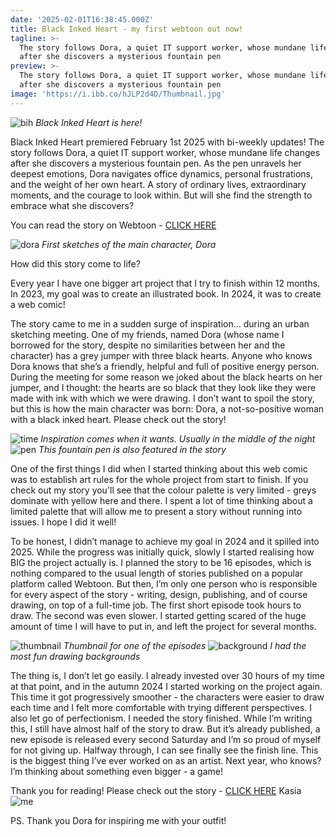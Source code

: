 ```yaml
---
date: '2025-02-01T16:38:45.000Z'
title: Black Inked Heart - my first webtoon out now!
tagline: >-
  The story follows Dora, a quiet IT support worker, whose mundane life changes
  after she discovers a mysterious fountain pen
preview: >-
  The story follows Dora, a quiet IT support worker, whose mundane life changes
  after she discovers a mysterious fountain pen
image: 'https://i.ibb.co/hJLP2d4D/Thumbnail.jpg'
---
```

![bih](https://i.ibb.co/TqBL19kC/Thumbnail.jpg)
*Black Inked Heart is here!*


Black Inked Heart premiered February 1st 2025 with bi-weekly updates! The story follows Dora, a quiet IT support worker, whose mundane life changes after she discovers a mysterious fountain pen. As the pen unravels her deepest emotions, Dora navigates office dynamics, personal frustrations, and the weight of her own heart. A story of ordinary lives, extraordinary moments, and the courage to look within. But will she find the strength to embrace what she discovers?

You can read the story on Webtoon - [CLICK HERE](https://www.webtoons.com/en/canvas/black-inked-heart/list?title_no=1016256)

![dora](https://i.ibb.co/VcCYwS66/Basic-Angles-1.jpg)
*First sketches of the main character, Dora*


How did this story come to life?

Every year I have one bigger art project that I try to finish within 12 months. In 2023, my goal was to create an illustrated book. In 2024, it was to create a web comic!

The story came to me in a sudden surge of inspiration… during an urban sketching meeting. One of my friends, named Dora (whose name I borrowed for the story, despite no similarities between her and the character) has a grey jumper with three black hearts. Anyone who knows Dora knows that she’s a friendly, helpful and full of positive energy person. During the meeting for some reason we joked about the black hearts on her jumper, and I thought: the hearts are so black that they look like they were made with ink with which we were drawing. I don’t want to spoil the story, but this is how the main character was born: Dora, a not-so-positive woman with a black inked heart. Please check out the story!

![time](https://i.ibb.co/TMQZdXHr/PXL-20231214-002018331-MP-1-1.jpg)
*Inspiration comes when it wants. Usually in the middle of the night*
![pen](https://i.ibb.co/Y4sJYw9b/PXL-20231214-003432589-MP-1-1.jpg)
*This fountain pen is also featured in the story*


One of the first things I did when I started thinking about this web comic was to establish art rules for the whole project from start to finish. If you check out my story you'll see that the colour palette is very limited - greys dominate with yellow here and there. I spent a lot of time thinking about a limited palette that will allow me to present a story without running into issues. I hope I did it well!

To be honest, I didn’t manage to achieve my goal in 2024 and it spilled into 2025. While the progress was initially quick, slowly I started realising how BIG the project actually is. I planned the story to be 16 episodes, which is nothing compared to the usual length of stories published on a popular platform called Webtoon. But then, I’m only one person who is responsible for every aspect of the story - writing, design, publishing, and of course drawing, on top of a full-time job. The first short episode took hours to draw. The second was even slower.  I started getting scared of the huge amount of time I will have to put in, and left the project for several months.  

![thumbnail](https://i.ibb.co/vvfP04kR/Thumbnil7.jpg)
*Thumbnail for one of the episodes*
![background](https://i.ibb.co/TxBvJyvs/Lumii-20250101-205557697-1.jpg)
*I had the most fun drawing backgrounds*


The thing is, I don’t let go easily. I already invested over 30 hours of my time at that point, and in the autumn 2024 I started working on the project again. This time it got progressively smoother - the characters were easier to draw each time and I felt more comfortable with trying different perspectives. I also let go of perfectionism. I needed the story finished. While I’m writing this, I still have almost half of the story to draw. But it’s already published, a new episode is released every second Saturday and I’m so proud of myself for not giving up. Halfway through, I can see finally see the finish line. This is the biggest thing I’ve ever worked on as an artist. Next year, who knows? I’m thinking about something even bigger - a game! 


Thank you for reading! Please check out the story - [CLICK HERE](https://www.webtoons.com/en/canvas/black-inked-heart/list?title_no=1016256)
Kasia
![me](https://i.ibb.co/MDjtc3CB/IMG-20250215-WA0041-1.jpg)


PS. Thank you Dora for inspiring me with your outfit!
